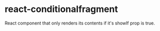 # react-conditionalfragment
React component that only renders its contents if it's showIf prop is true.
